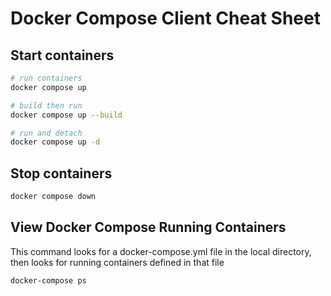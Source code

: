 # Docker Compose Client Cheat Sheet

## Start containers

```bash
# run containers
docker compose up

# build then run
docker compose up --build

# run and detach
docker compose up -d
```

## Stop containers

```bash
docker compose down
```

## View Docker Compose Running Containers

This command looks for a docker-compose.yml file in the local directory, then looks for running containers defined in that file

```bash
docker-compose ps
```